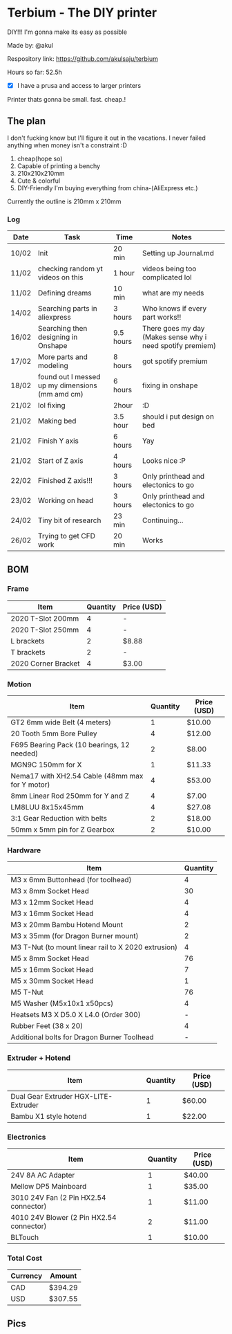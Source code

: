 # Terbium - The DIY printer

DIY!!! I'm gonna make its easy as possible

Made by: @akul

Respository link: https://github.com/akulsaju/terbium

Hours so far: 52.5h

- [x] I have a prusa and access to larger printers

Printer thats gonna be small. fast. cheap.!

## The plan

I don't fucking know but I'll figure it out in the vacations. I never failed anything when money isn't a constraint :D

1. cheap(hope so)
2. Capable of printing a benchy
3. 210x210x210mm
4. Cute & colorful
5. DIY-Friendly
I'm buying everything from china-(AliExpress etc.)

Currently the outline is 210mm x 210mm

### Log

| Date  | Task                     | Time      | Notes                                                                           |
| ----- | ------------------------ | --------- | ------------------------------------------------------------------------------- |
| 10/02 | Init                     | 20 min    | Setting up Journal.md                                  |
| 11/02 | checking random yt videos on this | 1 hour    | videos being too complicated lol |
| 11/02 | Defining dreams    | 10 min    | what are my needs                                                           |
| 14/02 | Searching parts in aliexpress | 3 hours   | Who knows if every part works!!                                       |
| 16/02 | Searching then designing in Onshape  | 9.5 hours | There goes my day (Makes sense why i need spotify premiem) |
| 17/02 | More parts and modeling              | 8 hours | got spotify premium |
| 18/02 | found out I messed up my dimensions (mm amd cm) | 6 hours | fixing in onshape |
| 21/02 | lol fixing                               | 2hour  | :D |
| 21/02 | Making bed                   | 3.5 hour  | should i put design on bed |
| 21/02 | Finish Y axis                        | 6 hours | Yay |
| 21/02 | Start of Z axis                      | 4 hours | Looks nice :P |
| 22/02 | Finished Z axis!!!                   | 3 hours | Only printhead and electonics to go |
| 23/02 | Working on head                      | 3 hours | Only printhead and electonics to go |
| 24/02 | Tiny bit of research                 | 23 min   | Continuing... |
| 26/02 | Trying to get CFD work               | 20 min | Works|


## BOM
### Frame
| Item | Quantity | Price (USD) |
|------|----------|------------|
| 2020 T-Slot 200mm | 4 | - |
| 2020 T-Slot 250mm | 4 | - |
| L brackets | 2 | $8.88 |
| T brackets | 2 | - |
| 2020 Corner Bracket | 4 | $3.00 |

### Motion
| Item | Quantity | Price (USD) |
|------|----------|------------|
| GT2 6mm wide Belt (4 meters) | 1 | $10.00 |
| 20 Tooth 5mm Bore Pulley | 4 | $12.00 |
| F695 Bearing Pack (10 bearings, 12 needed) | 2 | $8.00 |
| MGN9C 150mm for X | 1 | $11.33 |
| Nema17 with XH2.54 Cable (48mm max for Y motor) | 4 | $53.00 |
| 8mm Linear Rod 250mm for Y and Z | 4 | $7.00 |
| LM8LUU 8x15x45mm | 4 | $27.08 |
| 3:1 Gear Reduction with belts | 2 | $18.00 |
| 50mm x 5mm pin for Z Gearbox | 2 | $10.00 |

### Hardware
| Item | Quantity |
|------|----------|
| M3 x 6mm Buttonhead (for toolhead) | 4 |
| M3 x 8mm Socket Head | 30 |
| M3 x 12mm Socket Head | 4 |
| M3 x 16mm Socket Head | 4 |
| M3 x 20mm Bambu Hotend Mount | 2 |
| M3 x 35mm (for Dragon Burner mount) | 2 |
| M3 T-Nut (to mount linear rail to X 2020 extrusion) | 4 |
| M5 x 8mm Socket Head | 76 |
| M5 x 16mm Socket Head | 7 |
| M5 x 30mm Socket Head | 1 |
| M5 T-Nut | 76 |
| M5 Washer (M5x10x1 x50pcs) | 4 |
| Heatsets M3 X D5.0 X L4.0 (Order 300) | - |
| Rubber Feet (38 x 20) | 4 | $8.00 |
| Additional bolts for Dragon Burner Toolhead | - |

### Extruder + Hotend
| Item | Quantity | Price (USD) |
|------|----------|------------|
| Dual Gear Extruder HGX-LITE-Extruder | 1 | $60.00 |
| Bambu X1 style hotend | 1 | $22.00 |

### Electronics
| Item | Quantity | Price (USD) |
|------|----------|------------|
| 24V 8A AC Adapter | 1 | $40.00 |
| Mellow DP5 Mainboard | 1 | $35.00 |
| 3010 24V Fan (2 Pin HX2.54 connector) | 1 | $11.00 |
| 4010 24V Blower (2 Pin HX2.54 connector) | 2 | $11.00 |
| BLTouch | 1 | $10.00 |

### Total Cost
| Currency | Amount |
|----------|--------|
| CAD | $394.29 |
| USD | $307.55 |

## Pics


